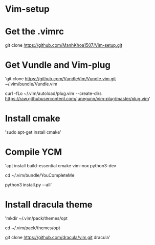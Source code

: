 # Vim-setup

# Get the .vimrc
git clone https://github.com/ManhKhoa1507/Vim-setup.git

# Get Vundle and Vim-plug
'git clone https://github.com/VundleVim/Vundle.vim.git ~/.vim/bundle/Vundle.vim

curl -fLo ~/.vim/autoload/plug.vim --create-dirs \
    https://raw.githubusercontent.com/junegunn/vim-plug/master/plug.vim'

# Install cmake
'sudo apt-get install cmake'

# Compile YCM
'apt install build-essential cmake vim-nox python3-dev

cd ~/.vim/bundle/YouCompleteMe

python3 install.py --all'

# Install dracula theme
'mkdir ~/.vim/pack/themes/opt

cd ~/.vim/pack/themes/opt

git clone https://github.com/dracula/vim.git dracula'
